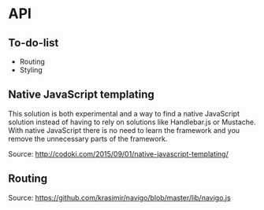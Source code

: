 # API
## To-do-list
* Routing
* Styling

## Native JavaScript templating
This solution is both experimental and a way to find a native JavaScript solution instead of having to rely on solutions like Handlebar.js or Mustache. With native JavaScript there is no need to learn the framework and you remove the unnecessary parts of the framework.

Source: http://codoki.com/2015/09/01/native-javascript-templating/

## Routing

Source: https://github.com/krasimir/navigo/blob/master/lib/navigo.js